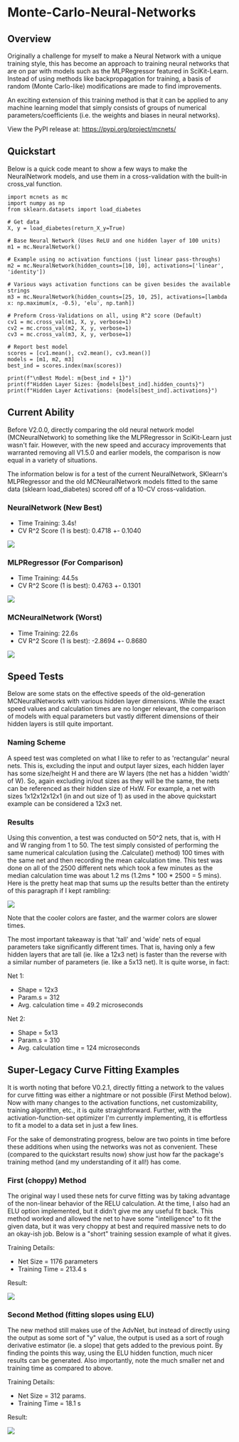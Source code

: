 # Monte-Carlo-Neural-Networks

## Overview

Originally a challenge for myself to make a Neural Network with a unique training style, this has become an approach to training neural networks that are on par with models such as the MLPRegressor featured in SciKit-Learn. Instead of using methods like backpropagation for training, a basis of random (Monte Carlo-like) modifications are made to find improvements.

An exciting extension of this training method is that it can be applied to any machine learning model that simply consists of groups of numerical parameters/coefficients (i.e. the weights and biases in neural networks).

View the PyPI release at:
https://pypi.org/project/mcnets/

## Quickstart
Below is a quick code meant to show a few ways to make the NeuralNetwork models, and use them in a cross-validation with the built-in cross_val function.

```
import mcnets as mc
import numpy as np
from sklearn.datasets import load_diabetes

# Get data
X, y = load_diabetes(return_X_y=True)

# Base Neural Network (Uses ReLU and one hidden layer of 100 units)
m1 = mc.NeuralNetwork()

# Example using no activation functions (just linear pass-throughs)
m2 = mc.NeuralNetwork(hidden_counts=[10, 10], activations=['linear', 'identity'])

# Various ways activation functions can be given besides the available strings
m3 = mc.NeuralNetwork(hidden_counts=[25, 10, 25], activations=[lambda x: np.maximum(x, -0.5), 'elu', np.tanh])

# Preform Cross-Validations on all, using R^2 score (Default)
cv1 = mc.cross_val(m1, X, y, verbose=1)
cv2 = mc.cross_val(m2, X, y, verbose=1)
cv3 = mc.cross_val(m3, X, y, verbose=1)

# Report best model
scores = [cv1.mean(), cv2.mean(), cv3.mean()]
models = [m1, m2, m3]
best_ind = scores.index(max(scores))

print(f"\nBest Model: m{best_ind + 1}")
print(f"Hidden Layer Sizes: {models[best_ind].hidden_counts}")
print(f"Hidden Layer Activations: {models[best_ind].activations}")
```

## Current Ability
Before V2.0.0, directly comparing the old neural network model (MCNeuralNetwork) to something like the MLPRegressor in SciKit-Learn just wasn't fair. However, with the new speed and accuracy improvements that warranted removing all V1.5.0 and earlier models, the comparison is now equal in a variety of situations.

The information below is for a test of the current NeuralNetwork, SKlearn's MLPRegressor and the old MCNeuralNetwork models fitted to the same data (sklearn load_diabetes) scored off of a 10-CV cross-validation.

### NeuralNetwork (New Best)
- Time Training: 3.4s!
- CV R^2 Score (1 is best): 0.4718 +- 0.1040

![](Examples/V200_newmcnn.png)

### MLPRegressor (For Comparison)
- Time Training: 44.5s
- CV R^2 Score (1 is best): 0.4763 +- 0.1301

![](Examples/V200_mlpreg.png)

### MCNeuralNetwork (Worst)
- Time Training: 22.6s
- CV R^2 Score (1 is best): -2.8694 +- 0.8680

![](Examples/V200_oldmcnn.png)

## Speed Tests
Below are some stats on the effective speeds of the old-generation MCNeuralNetworks with various hidden layer dimensions. While the exact speed values and calculation times are no longer relevant, the comparison of models with equal parameters but vastly different dimensions of their hidden layers is still quite important.

### Naming Scheme
A speed test was completed on what I like to refer to as 'rectangular' neural nets. This is, excluding the input and output layer sizes, each hidden layer has some size/height H and there are W layers (the net has a hidden 'width' of W). So, again excluding in/out sizes as they will be the same, the nets can be referenced as their hidden size of HxW. For example, a net with sizes 1x12x12x12x1 (in and out size of 1) as used in the above quickstart example can be considered a 12x3 net.

### Results
Using this convention, a test was conducted on 50^2 nets, that is, with H and W ranging from 1 to 50. The test simply consisted of performing the same numerical calculation (using the .Calculate() method) 100 times with the same net and then recording the mean calculation time. This test was done on all of the 2500 different nets which took a few minutes as the median calculation time was about 1.2 ms (1.2ms * 100 * 2500 = 5 mins). Here is the pretty heat map that sums up the results better than the entirety of this paragraph if I kept rambling:

![](Examples/ghSpeedTest1a.png)

Note that the cooler colors are faster, and the warmer colors are slower times.

The most important takeaway is that 'tall' and 'wide' nets of equal parameters take significantly different times. That is, having only a few hidden layers that are tall (ie. like a 12x3 net) is faster than the reverse with a similar number of parameters (ie. like a 5x13 net). It is quite worse, in fact:

Net 1:
- Shape = 12x3
- Param.s = 312
- Avg. calculation time = 49.2 microseconds

Net 2:
- Shape = 5x13
- Param.s = 310
- Avg. calculation time = 124 microseconds


## Super-Legacy Curve Fitting Examples
It is worth noting that before V0.2.1, directly fitting a network to the values for curve fitting was either a nightmare or not possible (First Method below). Now with many changes to the activation functions, net customizability, training algorithm, etc., it is quite straightforward. Further, with the activation-function-set optimizer I'm currently implementing, it is effortless to fit a model to a data set in just a few lines.

For the sake of demonstrating progress, below are two points in time before these additions when using the networks was not as convenient. These (compared to the quickstart results now) show just how far the package's training method (and my understanding of it all!) has come.

### First (choppy) Method
The original way I used these nets for curve fitting was by taking advantage of the non-linear behavior of the RELU calculation. At the time, I also had an ELU option implemented, but it didn't give me any useful fit back. This method worked and allowed the net to have some "intelligence" to fit the given data, but it was very choppy at best and required massive nets to do an okay-ish job. Below is a "short" training session example of what it gives.

Training Details:
- Net Size = 1176 parameters
- Training Time = 213.4 s

Result:

![](Examples/ghFit1b.png)

### Second Method (fitting slopes using ELU)
The new method still makes use of the AdvNet, but instead of directly using the output as some sort of "y" value, the output is used as a sort of rough derivative estimator (ie. a slope) that gets added to the previous point. By finding the points this way, using the ELU hidden function, much nicer results can be generated. Also importantly, note the much smaller net and training time as compared to above.

Training Details:
- Net Size = 312 params.
- Training Time = 18.1 s

Result:

![](Examples/ghFit2b.png)
